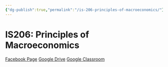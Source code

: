 ```yaml
---
{"dg-publish":true,"permalink":"/is-206-principles-of-macroeconomics/"}
---
```


# IS206: Principles of Macroeconomics

[Facebook Page](https://www.facebook.com/groups/688771155230975/?ref=group_browse)   [Google Drive](https://drive.google.com/drive/u/0/folders/1U3wr4jGa8Cs2mgsaZFSRfLWRXe8GDc4g)   [Google Classroom](https://classroom.google.com/u/0/c/NTI1NzA4MzUzMTZa)   